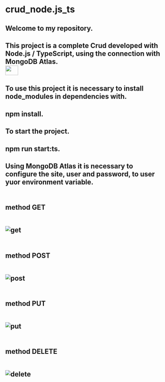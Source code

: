 # crud_node.js_ts
<h2> Welcome to my repository.
<h2> This project is a complete Crud developed with Node.js / TypeScript,
using the connection with MongoDB Atlas.<br>
  <img align="center" alto="CAIO-typeScrip" height="30" width="40"  src="https://cdn.jsdelivr.net/gh/devicons/devicon/icons/typescript/typescript-original.svg">
<h2> To use this project it is necessary to install node_modules in dependencies with.
<h2> npm install.
<h2> To start the project.
<h2> npm run start:ts.
<h2> Using MongoDB Atlas it is necessary to configure the site, user and password,
to user yuor environment variable.<br><br>
<h2> method GET<br><br>

![get](https://user-images.githubusercontent.com/129814574/233861422-06266f6e-2e94-4f96-9cf1-85bbbe3260d7.png)<br><br>

<h2> method POST<br><br>

![post](https://user-images.githubusercontent.com/129814574/233862052-fd095fd9-9f75-4565-a072-5f26aa31464c.png)<br><br>

<h2> method PUT<br><br>

![put](https://user-images.githubusercontent.com/129814574/233862207-d92f3c4d-5188-4b30-95ce-e3681e4cb75e.png)<br><br>

<h2> method DELETE<br><br>

![delete](https://user-images.githubusercontent.com/129814574/233862332-a1d2b53e-91c8-49a5-b0a7-1541991d9ace.png)






